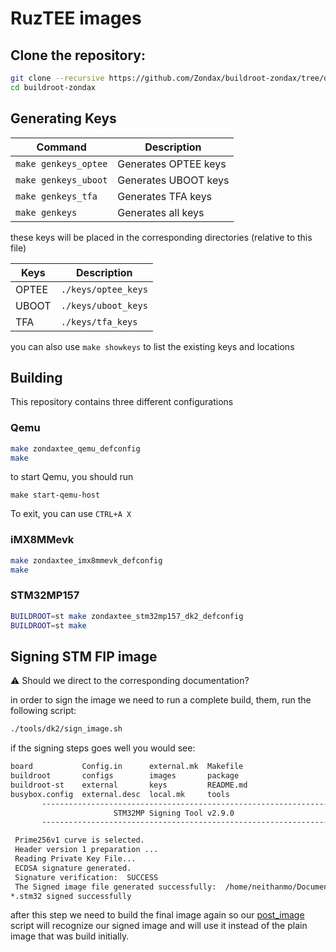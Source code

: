# RuzTEE images

## Clone the repository:

```bash
git clone --recursive https://github.com/Zondax/buildroot-zondax/tree/dk2_secure_boot
cd buildroot-zondax
```

## Generating Keys

| Command              | Description          |
| -------------------- | -------------------- |
| `make genkeys_optee` | Generates OPTEE keys |
| `make genkeys_uboot` | Generates UBOOT keys |
| `make genkeys_tfa`   | Generates TFA keys   |
| `make genkeys`       | Generates all keys   |

these keys will be placed in the corresponding directories (relative to this file)

| Keys  | Description         |
| ----- | ------------------- |
| OPTEE | `./keys/optee_keys` |
| UBOOT | `./keys/uboot_keys` |
| TFA   | `./keys/tfa_keys`   |

you can also use `make showkeys` to list the existing keys and locations

## Building

This repository contains three different configurations

### Qemu

```bash
make zondaxtee_qemu_defconfig
make
```

to start Qemu, you should run

```
make start-qemu-host
```

To exit, you can use `CTRL+A X`

### iMX8MMevk

```bash
make zondaxtee_imx8mmevk_defconfig
make
```

### STM32MP157

```bash
BUILDROOT=st make zondaxtee_stm32mp157_dk2_defconfig
BUILDROOT=st make
```

## Signing STM FIP image
:warning: Should we direct to the corresponding documentation?

in order to sign the image we need to run a complete build, them, run
the following script:

```bash
./tools/dk2/sign_image.sh
```

if the signing steps goes well you would see:

```bash
board           Config.in      external.mk  Makefile
buildroot       configs        images       package
buildroot-st    external       keys         README.md
busybox.config  external.desc  local.mk     tools
       -------------------------------------------------------------------
                       STM32MP Signing Tool v2.9.0
       -------------------------------------------------------------------

 Prime256v1 curve is selected.
 Header version 1 preparation ...
 Reading Private Key File...
 ECDSA signature generated.
 Signature verification:  SUCCESS
 The Signed image file generated successfully:  /home/neithanmo/Documents/test-uboot/tools/dk2/../..//images//tf-a-stm32mp157c-dk2-mx_Signed.stm32
*.stm32 signed successfully
```

after this step we need to build the final image again
so our [post_image](https://github.com/Zondax/buildroot-zondax/blob/dk2_secure_boot/board/zondax/stm32mp157/post-image.sh) script will recognize our signed image and will use
it instead of the plain image that was build initially.
